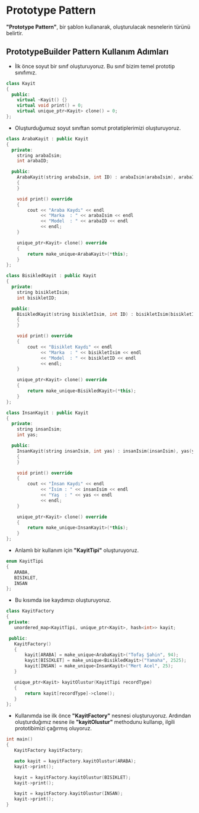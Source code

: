 # Prototype Pattern
**"Prototype Pattern"**, bir şablon kullanarak, oluşturulacak nesnelerin türünü belirtir.

## PrototypeBuilder Pattern Kullanım Adımları

* İlk önce soyut bir sınıf oluşturuyoruz. Bu sınıf bizim temel prototip sınıfımız.

```cpp
class Kayit
{
  public:
    virtual ~Kayit() {}
    virtual void print() = 0;
    virtual unique_ptr<Kayit> clone() = 0;
};
```

* Oluşturduğumuz soyut sınıftan  somut protatiplerimizi oluşturuyoruz.

```cpp
class ArabaKayit : public Kayit
{
  private:
    string arabaIsim;
    int arabaID;

  public:
    ArabaKayit(string arabaIsim, int ID) : arabaIsim(arabaIsim), arabaID(ID)
    {
    }

    void print() override
    {
        cout << "Araba Kaydı" << endl
             << "Marka  : " << arabaIsim << endl
             << "Model  : " << arabaID << endl
             << endl;
    }

    unique_ptr<Kayit> clone() override
    {
        return make_unique<ArabaKayit>(*this);
    }
};

class BisikledKayit : public Kayit
{
  private:
    string bisikletIsim;
    int bisikletID;

  public:
    BisikledKayit(string bisikletIsim, int ID) : bisikletIsim(bisikletIsim), bisikletID(ID)
    {
    }

    void print() override
    {
        cout << "Bisiklet Kaydı" << endl
             << "Marka  : " << bisikletIsim << endl
             << "Model  : " << bisikletID << endl
             << endl;
    }

    unique_ptr<Kayit> clone() override
    {
        return make_unique<BisikledKayit>(*this);
    }
};

class InsanKayit : public Kayit
{
  private:
    string insanIsim;
    int yas;

  public:
    InsanKayit(string insanIsim, int yas) : insanIsim(insanIsim), yas(yas)
    {
    }

    void print() override
    {
        cout << "İnsan Kaydı" << endl
             << "İsim : " << insanIsim << endl
             << "Yaş  : " << yas << endl
             << endl;
    }

    unique_ptr<Kayit> clone() override
    {
        return make_unique<InsanKayit>(*this);
    }
};
```

* Anlamlı bir kullanım için **"KayitTipi"** oluşturuyoruz.

 ```cpp
enum KayitTipi
{
    ARABA,
    BISIKLET,
    INSAN
};
 ```

 * Bu kısımda ise kaydımızı oluşturuyoruz.

 ```cpp
class KayitFactory
{
  private:
    unordered_map<KayitTipi, unique_ptr<Kayit>, hash<int>> kayit;

  public:
    KayitFactory()
    {
        kayit[ARABA] = make_unique<ArabaKayit>("Tofaş Şahin", 94);
        kayit[BISIKLET] = make_unique<BisikledKayit>("Yamaha", 2525);
        kayit[INSAN] = make_unique<InsanKayit>("Mert Acel", 25);
    }

    unique_ptr<Kayit> kayitOlustur(KayitTipi recordType)
    {
        return kayit[recordType]->clone();
    }
};
 ```

 * Kullanımda ise ilk önce **"KayitFactory"** nesnesi oluşturuyoruz. Ardından oluşturduğımız nesne ile **"kayitOlustur"** methodunu kullanıp, ilgili prototibimizi çağırmış oluyoruz.

 ```cpp
int main()
{
    KayitFactory kayitFactory;

    auto kayit = kayitFactory.kayitOlustur(ARABA);
    kayit->print();

    kayit = kayitFactory.kayitOlustur(BISIKLET);
    kayit->print();

    kayit = kayitFactory.kayitOlustur(INSAN);
    kayit->print();
}
 ```
